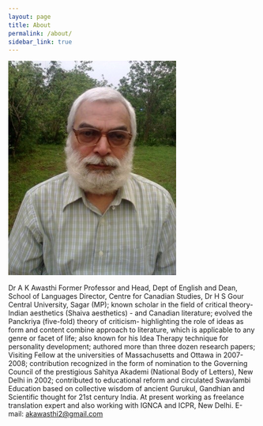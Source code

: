 ```yaml
---
layout: page
title: About
permalink: /about/
sidebar_link: true
---
```

![AK Awasthi](akawasthi.jpg "ME")

Dr A K Awasthi 
Former Professor and Head, Dept of English and Dean, School of Languages Director, Centre for Canadian Studies, Dr H S Gour Central University, Sagar (MP); known scholar in the field of critical theory- Indian aesthetics (Shaiva aesthetics) - and Canadian literature; evolved the Panckriya (five-fold) theory of criticism- highlighting the role of ideas as form and content combine approach to literature, which is applicable to any genre or facet of life; also known for his Idea Therapy technique for personality development; authored more than three dozen research papers; Visiting Fellow at the universities of Massachusetts and Ottawa in 2007-2008; contribution recognized in the form of nomination to the Governing Council of the prestigious Sahitya Akademi (National Body of Letters), New Delhi in 2002; contributed to educational reform and circulated Swavlambi Education based on collective wisdom of ancient Gurukul, Gandhian and Scientific thought for 21st century India. At present working as freelance translation expert and also working with IGNCA and ICPR, New Delhi.  E-mail: akawasthi2@gmail.com 


